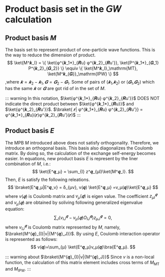 # Product basis set in the 𝘎𝘞 calculation

## Product basis $M$
The basis set to represent product of one-particle wave functions.
This is the way to reduce the dimension of product.
$$
\ket{M^𝒌_I}  = \{ \ket{φ^{𝒌_1*}_{𝑹u} φ^{𝒌_2}_{𝑹u'}},  \ket{P^{𝒌_1*}_{𝑮_1} P^{𝒌_2}_{𝑮_2}} \}
 \equiv \{ \ket{M^𝒌_I}_\mathrm{MT}, \ket{M^𝒌_{𝑮}}_\mathrm{IPW} \}
$$
,where $𝒌 = 𝒌_2 - 𝒌_1, 𝑮 = 𝑮_2 - 𝑮_1$.
Some of pairs of ($𝒌_1$,$𝒌_2$) or ($𝑮_1$,$𝑮_2$) which has the same $𝒌$ or $𝑮$ are got rid of in the set of $M$.

::: warning
In this notation, $\ket{φ^{𝒌_1*}_{𝑹u} φ^{𝒌_2}_{𝑹u'}}$ DOES NOT indicate the direct product between $\ket{φ^{𝒌_1*}_{𝑹u}}$ and $\ket{φ^{𝒌_2}_{𝑹u'}}$.
$\braket{ 𝒓| φ^{𝒌_1*}_{𝑹u} φ^{𝒌_2}_{𝑹u'}} = φ^{𝒌_1*}_{𝑹u}(𝒓)φ^{𝒌_2}_{𝑹u'}(𝒓)$
:::
## Product basis $E$

The MPB $M$ introduced above does not satisfy orthogonality. Therefore, we introduce an orthogonal basis.
This basis also diagonalizes the Coulomb matrix. By doing so, the calculation of the exchange self-energy becomes easier.
In equations, new product basis $E$ is represent by the liner combination of $M$, i.e.:
$$
\ket{E^𝒒_μ} = \sum_{I} z^𝒒_{μI}\ket{M^𝒒_I}.
$$
Then, $E$ is satisfy the following releations.
$$
\braket{E^𝒒_μ|E^𝒒_ν} = δ_{μν},
v(𝒒) \ket{E^𝒒_μ} =v_μ(𝒒)\ket{E^𝒒_μ}
$$
where $v(𝒒)$ is Coulomb matrix and $v_μ(𝒒)$ is eigen value. The coefficient $z^𝒒_{μI}$ and $v_μ(𝒒)$ are obtained by soliving following generalized eigenvalue equation:
$$
\sum_J (v_{IJ}^{𝒒} - v_{\mu}(𝒒) O^{𝒒}_{IJ} ) z^{𝒒}_{\mu J} = 0,
$$
where $v_{IJ}^{𝒒}$  is Coulomb matrix represented by $M$, namely, $\braket{M^{𝒒}_{I}|v|{M^{𝒒}_J}}$. 
By using $E$, Coulomb interaction operator is represented as follows:
$$
v(𝒒)=\sum_{μ} \ket{E^𝒒_μ}v_μ(𝒒)\bra{E^𝒒_μ}.
$$

::: warning about $\braket{M^{𝒒}_{I}|v|{M^{𝒒}_J}}$
Since $v$ is a non-local function, the calculation of this matrix element includes cross terms of $M_\text{MT}$ and $M_\text{IPW}$.
:::

